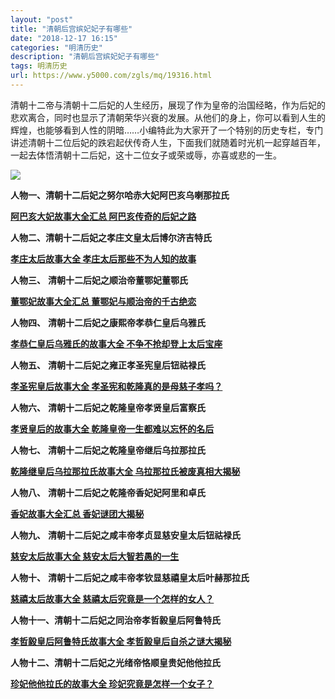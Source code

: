 ```yaml
---
layout: "post"
title: "清朝后宫嫔妃妃子有哪些"
date: "2018-12-17 16:15"
categories: "明清历史"
description: "清朝后宫嫔妃妃子有哪些"
tags: 明清历史
url: https://www.y5000.com/zgls/mq/19316.html
---
```






清朝十二帝与清朝十二后妃的人生经历，展现了作为皇帝的治国经略，作为后妃的悲欢离合，同时也显示了清朝荣华兴衰的发展。从他们的身上，你可以看到人生的辉煌，也能够看到人性的阴暗……小编特此为大家开了一个特别的历史专栏，专门讲述清朝十二位后妃的跌宕起伏传奇人生，下面我们就随着时光机一起穿越百年，一起去体悟清朝十二后妃，这十二位女子或荣或辱，亦喜或悲的一生。

![](https://img.y5000.com/uploads/allimg/170413/6-1F4131A003611.jpg)

**人物一、清朝十二后妃之努尔哈赤大妃阿巴亥乌喇那拉氏**

**[阿巴亥大妃故事大全汇总 阿巴亥传奇的后妃之路](https://www.y5000.com/zgls/mq/19314.html)**

**人物二、清朝十二后妃之孝庄文皇太后博尔济吉特氏**

**[孝庄太后故事大全 孝庄太后那些不为人知的故事](https://www.y5000.com/zgls/mq/19340.html)**

**人物三、** **清朝十二后妃之顺治帝董鄂妃董鄂氏**

[**董鄂妃故事大全汇总 董鄂妃与顺治帝的千古绝恋**](https://www.y5000.com/zgls/mq/19366.html)

**人物四、** **清朝十二后妃之康熙帝孝恭仁皇后乌雅氏**

**[孝恭仁皇后乌雅氏的故事大全 不争不抢却登上太后宝座](https://www.y5000.com/zgls/mq/19377.html)**

**人物五、** **清朝十二后妃之雍正孝圣宪皇后钮祜禄氏**

[**孝圣宪皇后故事大全 孝圣宪和乾隆真的是母慈子孝吗？**](https://www.y5000.com/zgls/mq/19406.html)

**人物六、** **清朝十二后妃之乾隆皇帝孝贤皇后富察氏**

**[孝贤皇后的故事大全 乾隆皇帝一生都难以忘怀的名后](https://www.y5000.com/zgls/mq/19422.html)**

**人物七、** **清朝十二后妃之乾隆皇帝继后乌拉那拉氏**

**[乾隆继皇后乌拉那拉氏故事大全 乌拉那拉氏被废真相大揭秘](https://www.y5000.com/zgls/mq/19621.html)**

**人物八、** **清朝十二后妃之乾隆帝香妃妃阿里和卓氏**

**[香妃故事大全汇总 香妃谜团大揭秘](https://www.y5000.com/zgls/mq/19447.html)**

**人物九、** **清朝十二后妃之咸丰帝孝贞显慈安皇太后钮祜禄氏**

[**慈安太后故事大全 慈安太后大智若愚的一生**](https://www.y5000.com/zgls/mq/19489.html)

**人物十、** **清朝十二后妃之咸丰帝孝钦显慈禧皇太后叶赫那拉氏**

**[慈禧太后故事大全 慈禧太后究竟是一个怎样的女人？](https://www.y5000.com/zgls/mq/19495.html)**

**人物十一、清朝十二后妃之同治帝孝哲毅皇后阿鲁特氏**

**[孝哲毅皇后阿鲁特氏故事大全 孝哲毅皇后自杀之谜大揭秘](https://www.y5000.com/zgls/mq/19595.html)**

**人物十二、清朝十二后妃之光绪帝恪顺皇贵妃他他拉氏**

[**珍妃他他拉氏的故事大全 珍妃究竟是怎样一个女子？**](https://www.y5000.com/zgls/mq/19599.html)
